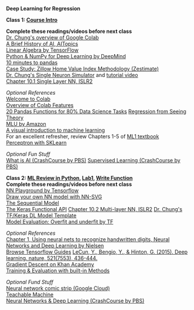 **Deep Learning for Regression**  

**Class 1: [Course Intro](hhttps://www.dropbox.com/scl/fi/jfzmyx2l4ma6quiumjv6d/M1-1-AI-Course-Introduction.pptx?rlkey=4x0bxciqyu49hxf95cvrravq1&dl=0)**  

**Complete these readings/videos before next class**  
[Dr. Chung's overview of Google Colab](https://youtu.be/p7VdFVm8TJg)  
[A Brief History of AI, AITopics](https://aitopics.org/misc/brief-history)  
[Linear Algebra by TensorFlow](https://youtu.be/LlKAna21fLE)  
[Python & NumPy for Deep Learning by DeepMind](https://colab.research.google.com/github/deepmind/educational/blob/master/colabs/summer_schools/intro_to_python_numpy_for_deep_learning.ipynb)  
[10 minutes to pandas](https://pandas.pydata.org/docs/user_guide/10min.html)   
[Case Study: Zillow Home Value Index Methodology (Zestimate)](https://www.zillow.com/research/methodology-neural-zhvi-32128/)  
[Dr. Chung's Single Neuron Simulator](https://docs.google.com/spreadsheets/d/1KDGiwAF2GStEZc2WUgbJ7CE7NHktZhAVpcRNulHfqpw/edit?usp=sharing) and [tutorial video](https://www.youtube.com/watch?v=r9WOZs42Evw&list=PLjomhJShbk6RectVgKBsbhGZ5KCACyvKq&index=3)  
[Chapter 10.1 Single Layer NN, ISLR2](https://hastie.su.domains/ISLR2/ISLRv2_website.pdf)  

*Optional References*  
[Welcome to Colab](https://colab.research.google.com/drive/https:/colab.research.google.com/drive/1LfDI7cDOmnbsYAfwqu9l4h3FQSG8dJrz)  
[Overview of Colab Features](https://colab.research.google.com/notebooks/basic_features_overview.ipynb)  
[20 Pandas Functions for 80% Data Science Tasks](https://www.kaggle.com/code/youssef19/20-pandas-functions-for-80-data-science-tasks?scriptVersionId=118961959) 
[Regression from Seeing Theory](https://seeing-theory.brown.edu/#secondPage/chapter6)  
[MLU by Amazon](https://mlu-explain.github.io/)  
[A visual introduction to machine learning](http://www.r2d3.us/visual-intro-to-machine-learning-part-1/)  
For an excellent refresher, review Chapters 1-5 of [ML1 textbook](https://hastie.su.domains/ISLR2/ISLRv2_website.pdf)  
[Perceptron with SKLearn](https://scikit-learn.org/stable/modules/linear_model.html#perceptron)  

*Optional Fun Stuff*  
[What is AI (CrashCourse by PBS)](https://www.youtube.com/watch?v=a0_lo_GDcFw&list=PL8dPuuaLjXtO65LeD2p4_Sb5XQ51par_b&index=2&t=1s) 
[Supervised Learning (CrashCourse by PBS)](https://www.youtube.com/watch?v=4qVRBYAdLAo&list=PL8dPuuaLjXtO65LeD2p4_Sb5XQ51par_b&index=3)  

**Class 2: [ML Review in Python](https://www.dropbox.com/s/um5nmkdtbrgu7tv/00-2%20ML%20Review%20in%20Python.pptx?dl=0), [Lab1](https://drive.google.com/file/d/1MyKDerbu3qRS02lGPpCrP9CVRCNfNFVM/view?usp=sharing), [Write Function](https://colab.research.google.com/drive/1ja7kUqgJxU7fYLrYbXX-fqEGDl2Saq7b?usp=sharing)**  
**Complete these readings/videos before next class**    
[NN Playground by Tensorflow](https://playground.tensorflow.org/#activation=tanh&batchSize=10&dataset=circle&regDataset=reg-plane&learningRate=0.03&regularizationRate=0&noise=0&networkShape=4,2&seed=0.56945&showTestData=false&discretize=false&percTrainData=50&x=true&y=true&xTimesY=false&xSquared=false&ySquared=false&cosX=false&sinX=false&cosY=false&sinY=false&collectStats=false&problem=classification&initZero=false&hideText=false)  
[Draw your own NN model with NN-SVG](http://alexlenail.me/NN-SVG/index.html)  
[The Sequential Model](https://www.tensorflow.org/guide/keras/sequential_model)  
[The Keras Functional API](https://www.tensorflow.org/guide/keras/functional) 
[Chapter 10.2 Multi-layer NN, ISLR2](https://hastie.su.domains/ISLR2/ISLRv2_website.pdf) 
[Dr. Chung's TF/Keras DL Model Template](https://docs.google.com/document/d/1S1nml6eqTolm0V40A8coF2jm8ut8D0bWs4HB-VU0uyM/edit#)  
[Model Evaluation: Overfit and underfit by TF](https://www.tensorflow.org/tutorials/keras/overfit_and_underfit)  

*Optional References*  
[Chapter 1, Using neural nets to recognize handwritten digits, Neural Networks and Deep Learning by Nielsen](http://neuralnetworksanddeeplearning.com/chap1.html)  
[Browse Tensorflow Guides](https://www.tensorflow.org/guide)
[LeCun, Y., Bengio, Y., & Hinton, G. (2015). Deep learning. nature, 521(7553), 436-444.](https://s3.us-east-2.amazonaws.com/hkg-website-assets/static/pages/files/DeepLearning.pdf)  
[Gradient Descent on Khan Academy](https://www.khanacademy.org/math/multivariable-calculus/applications-of-multivariable-derivatives/optimizing-multivariable-functions/a/what-is-gradient-descent)  
[Training & Evaluation with built-in Methods](https://www.tensorflow.org/guide/keras/train_and_evaluate)  

*Optional Fund Stuff*  
[Neural network comic strip (Google Cloud)](https://cloud.google.com/products/ai/ml-comic-2?fbclid=IwAR3Dj-zu0dHb45b_fzFp6MQsvnUMLs67Tguo4ojdgKQQYrVYqC73ZoZmGPE)  
[Teachable Machine](https://teachablemachine.withgoogle.com/train)  
[Neural Networks & Deep Learning (CrashCourse by PBS)](https://www.youtube.com/watch?v=oV3ZY6tJiA0&list=PL8dPuuaLjXtO65LeD2p4_Sb5XQ51par_b&index=4)  
